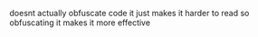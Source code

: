 doesnt actually obfuscate code
it just makes it harder to read so obfuscating it makes it more effective
